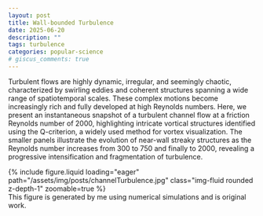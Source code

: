 ```yaml
---
layout: post
title: Wall-bounded Turbulence
date: 2025-06-20
description: ""
tags: turbulence
categories: popular-science
# giscus_comments: true
---
```


Turbulent flows are highly dynamic, irregular, and seemingly chaotic, characterized by swirling eddies and coherent structures spanning a wide range of spatiotemporal scales. These complex motions become increasingly rich and fully developed at high Reynolds numbers. Here, we present an instantaneous snapshot of a turbulent channel flow at a friction Reynolds number of 2000, highlighting intricate vortical structures identified using the Q-criterion, a widely used method for vortex visualization. The smaller panels illustrate the evolution of near-wall streaky structures as the Reynolds number increases from 300 to 750 and finally to 2000, revealing a progressive intensification and fragmentation of turbulence.

<div class="row mt-3">
    <div class="col-sm mt-3 mt-md-0">
        {% include figure.liquid loading="eager" path="/assets/img/posts/channelTurbulence.jpg" class="img-fluid rounded z-depth-1" zoomable=true %}
    </div>
</div>
<div class="caption">
  This figure is generated by me using numerical simulations and is original work.
</div>
